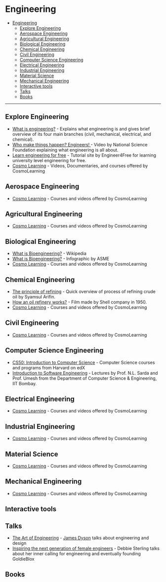 # Engineering
- [Engineering](#engineering)
  - [Explore Engineering](#explore-engineering)
  - [Aerospace Engineering](#aerospace-engineering)
  - [Agricultural Engineering](#agricultural-engineering)
  - [Biological Engineering](#biological-engineering)
  - [Chemical Engineering](#chemical-engineering)
  - [Civil Engineering](#civil-engineering)
  - [Computer Science Engineering](#computer-science-engineering)
  - [Electrical Engineering](#electrical-engineering)
  - [Industrial Engineering](#industrial-engineering)
  - [Material Science](#material-science)
  - [Mechanical Engineering](#mechanical-engineering)
  - [Interactive tools](#interactive-tools)
  - [Talks](#talks)
  - [Books](#books)

---

## Explore Engineering
- [What is engineering?](https://youtu.be/btGYcizV0iI) - Explains what engineering is and gives brief overview of its four main branches (civil, mechanical, electrical, and chemical).
- [Who make things happen? Engineers! ](https://youtu.be/FAJGx3zP-Eo) - Video by National Science Foundation explaining what engineering is all about.
- [Learn engineering for free](https://www.engineer4free.com) - Tutorial site by Engineer4Free for learning university level engineering for free.
- [Cosmo Learning](https://cosmolearning.org/engineering/) - Videos, Documentaries, and courses offered by CosmoLearning

## Aerospace Engineering
- [Cosmo Learning](https://cosmolearning.org/aerospace-engineering/) - Courses and videos offered by CosmoLearning

## Agricultural Engineering
- [Cosmo Learning](https://cosmolearning.org/agro-engineering/) - Courses and videos offered by CosmoLearning

## Biological Engineering
- [What is Bioengineering?](https://en.wikipedia.org/wiki/Biological_engineering) - Wikipedia  
- [What is Bioengineering?](https://www.asme.org/topics-resources/content/infographic-what-is-bioengineering) - Infographic by ASME
- [Cosmo Learning](https://cosmolearning.org/bioengineering/) - Courses and videos offered by CosmoLearning

## Chemical Engineering
- [The principle of refining](https://www.youtube.com/watch?v=k4cVxGndh9g) - Quick overview of process of refining crude oil by Syamsul Arifin.
- [How an oil refinery works?](https://www.youtube.com/watch?v=hC1PKRmiEvs) - Film made by Shell company in 1950.
- [Cosmo Learning](https://cosmolearning.org/chemical-engineering/) - Courses and videos offered by CosmoLearning

## Civil Engineering
- [Cosmo Learning](https://cosmolearning.org/civil-engineering/) - Courses and videos offered by CosmoLearning

## Computer Science Engineering
- [CS50: Introduction to Computer Science](https://www.edx.org/cs50) - Computer Science courses and programs from Harvard on edX
- [Introduction to Software Engineering](https://cosmolearning.org/courses/introduction-to-software-engineering/) - Lectures by Prof. N.L. Sarda and Prof. Umesh from the Department of Computer Science & Engineering, IIT Bombay.

## Electrical Engineering
- [Cosmo Learning](https://cosmolearning.org/civil-engineering/) - Courses and videos offered by CosmoLearning

## Industrial Engineering
- [Cosmo Learning](https://cosmolearning.org/industrial-engineering/) - Courses and videos offered by CosmoLearning

## Material Science
- [Cosmo Learning](https://cosmolearning.org/materials-science/) - Courses and videos offered by CosmoLearning

## Mechanical Engineering
- [Cosmo Learning](https://cosmolearning.org/mechanical-engineering/) - Courses and videos offered by CosmoLearning

## Interactive tools

## Talks
- [The Art of Engineering](https://archive.org/details/podcast_businessleadership-video_the-art-engineering_1000084846101) - [James Dyson](https://en.wikipedia.org/wiki/James_Dyson) talks about engineering and design
- [Inspiring the next generation of female engineers](https://youtu.be/FEeTLopLkEo) - Debbie Sterling talks about her inner calling for engineering and eventually founding GoldieBlox

## Books
